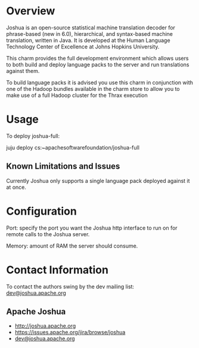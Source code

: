 # Overview

Joshua is an open-source statistical machine translation decoder for phrase-based 
(new in 6.0), hierarchical, and syntax-based machine translation, written in Java. 
It is developed at the Human Language Technology Center of Excellence at Johns 
Hopkins University.

This charm provides the full development environment which allows users to both build 
and deploy language packs to the server and run translations against them.

To build language packs it is advised you use this charm in conjunction with one of the
Hadoop bundles available in the charm store to allow you to make use of a full Hadoop
cluster for the Thrax execution

# Usage

To deploy joshua-full:

   juju deploy cs:~apachesoftwarefoundation/joshua-full

## Known Limitations and Issues

Currently Joshua only supports a single language pack deployed against it at once.

# Configuration

Port: specify the port you want the Joshua http interface to run on for remote
calls to the Joshua server.

Memory: amount of RAM the server should consume. 

# Contact Information

To contact the authors swing by the dev mailing list:
dev@joshua.apache.org

## Apache Joshua

  - http://joshua.apache.org
  - https://issues.apache.org/jira/browse/joshua
  - dev@joshua.apache.org

